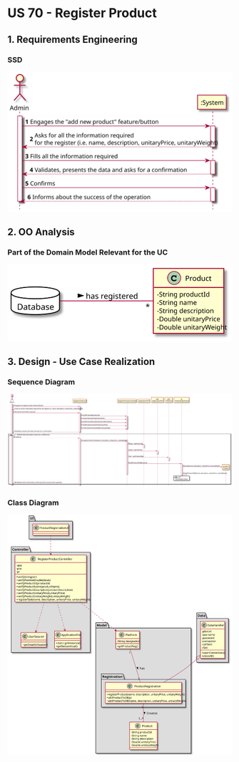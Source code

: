 # US 70 - Register Product

## 1. Requirements Engineering

### SSD
![US70_SSD](US70_SSD.svg)

## 2. OO Analysis

### Part of the Domain Model Relevant for the UC

![US70_DM](US70_DM.svg)

## 3. Design - Use Case Realization

###	Sequence Diagram

![US70_SD.svg](US70_SD.svg)


###	Class Diagram

![US70_CD.svg](US70_CD.svg)
